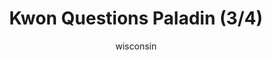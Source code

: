 ---
media: "images/rounds/round_4_1/kwon_questions_paladin_3.png"
media_type: image
title: Kwon Questions Paladin (3/4)
author: [wisconsin]
desc: Kwon Myong-hwa accuses Paladin Trieu of being a traitor.
---